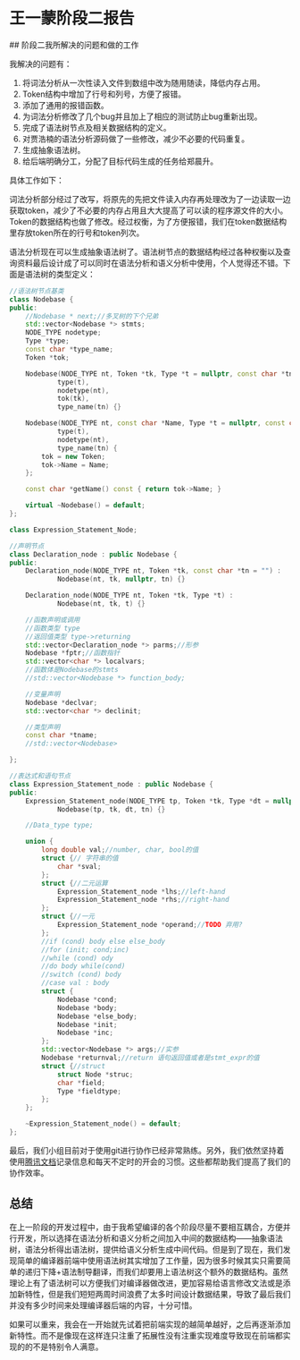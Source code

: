 # 王一蒙阶段二报告

## 阶段二我所解决的问题和做的工作

我解决的问题有：

1. 将词法分析从一次性读入文件到数组中改为随用随读，降低内存占用。
2. Token结构中增加了行号和列号，方便了报错。
3. 添加了通用的报错函数。
4. 为词法分析修改了几个bug并且加上了相应的测试防止bug重新出现。
5. 完成了语法树节点及相关数据结构的定义。
6. 对贾浩楠的语法分析源码做了一些修改，减少不必要的代码重复。
7. 生成抽象语法树。
8. 给后端明确分工，分配了目标代码生成的任务给郑晨升。

具体工作如下：

词法分析部分经过了改写，将原先的先把文件读入内存再处理改为了一边读取一边获取token，减少了不必要的内存占用且大大提高了可以读的程序源文件的大小。Token的数据结构也做了修改。经过权衡，为了方便报错，我们在token数据结构里存放token所在的行号和token列次。

语法分析现在可以生成抽象语法树了。语法树节点的数据结构经过各种权衡以及查询资料最后设计成了可以同时在语法分析和语义分析中使用，个人觉得还不错。下面是语法树的类型定义：

```C++
//语法树节点基类
class Nodebase {
public:
    //Nodebase * next;//多叉树的下个兄弟
    std::vector<Nodebase *> stmts;
    NODE_TYPE nodetype;
    Type *type;
    const char *type_name;
    Token *tok;

    Nodebase(NODE_TYPE nt, Token *tk, Type *t = nullptr, const char *tn = "") :
            type(t),
            nodetype(nt),
            tok(tk),
            type_name(tn) {}

    Nodebase(NODE_TYPE nt, const char *Name, Type *t = nullptr, const char *tn = "") :
            type(t),
            nodetype(nt),
            type_name(tn) {
        tok = new Token;
        tok->Name = Name;
    };

    const char *getName() const { return tok->Name; }

    virtual ~Nodebase() = default;
};

class Expression_Statement_Node;

//声明节点
class Declaration_node : public Nodebase {
public:
    Declaration_node(NODE_TYPE nt, Token *tk, const char *tn = "") :
            Nodebase(nt, tk, nullptr, tn) {}

    Declaration_node(NODE_TYPE nt, Token *tk, Type *t) :
            Nodebase(nt, tk, t) {}

    //函数声明或调用
    //函数类型 type
    //返回值类型 type->returning
    std::vector<Declaration_node *> parms;//形参
    Nodebase *fptr;//函数指针
    std::vector<char *> localvars;
    //函数体是Nodebase的stmts
    //std::vector<Nodebase *> function_body;

    //变量声明
    Nodebase *declvar;
    std::vector<char *> declinit;

    //类型声明
    const char *tname;
    //std::vector<Nodebase>

};

//表达式和语句节点
class Expression_Statement_node : public Nodebase {
public:
    Expression_Statement_node(NODE_TYPE tp, Token *tk, Type *dt = nullptr, const char *tn = "") :
            Nodebase(tp, tk, dt, tn) {}

    //Data_type type;

    union {
        long double val;//number, char, bool的值
        struct {// 字符串的值
            char *sval;
        };
        struct {//二元运算
            Expression_Statement_node *lhs;//left-hand
            Expression_Statement_node *rhs;//right-hand
        };
        struct {//一元
            Expression_Statement_node *operand;//TODO 弃用?
        };
        //if (cond) body else else_body
        //for (init; cond;inc)
        //while (cond) ody
        //do body while(cond)
        //switch (cond) body
        //case val : body
        struct {
            Nodebase *cond;
            Nodebase *body;
            Nodebase *else_body;
            Nodebase *init;
            Nodebase *inc;
        };
        std::vector<Nodebase *> args;//实参
        Nodebase *returnval;//return 语句返回值或者是stmt_expr的值
        struct {//struct
            struct Node *struc;
            char *field;
            Type *fieldtype;
        };
    };

    ~Expression_Statement_node() = default;
};
```



最后，我们小组目前对于使用git进行协作已经非常熟练。另外，我们依然坚持着使用[腾讯文档](https://docs.qq.com/doc/DTFpEaXZwTk9TSEVr)记录信息和每天不定时的开会的习惯。这些都帮助我们提高了我们的协作效率。



## 总结

在上一阶段的开发过程中，由于我希望编译的各个阶段尽量不要相互耦合，方便并行开发，所以选择在语法分析和语义分析之间加入中间的数据结构——抽象语法树，语法分析得出语法树，提供给语义分析生成中间代码。但是到了现在，我们发现简单的编译器前端中使用语法树其实增加了工作量，因为很多时候其实只需要简单的递归下降+语法制导翻译，而我们却要用上语法树这个额外的数据结构。虽然理论上有了语法树可以方便我们对编译器做改进，更加容易给语言修改文法或是添加新特性，但是我们短短两周时间浪费了太多时间设计数据结果，导致了最后我们并没有多少时间来处理编译器后端的内容，十分可惜。

如果可以重来，我会在一开始就先试着把前端实现的越简单越好，之后再逐渐添加新特性。而不是像现在这样连只注重了拓展性没有注重实现难度导致现在前端都实现的的不是特别令人满意。
